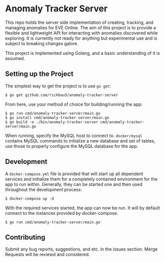 # Anomaly Tracker Server
This repo holds the server side implementation of creating, tracking, and managing anomalies for EVE Online.
The aim of this project is to provide a flexible and lightweight API for interacting with anomalies discovered while exploring. It is currently not ready for anything but experimental use and is subject to breaking changes galore. 

This project is implemented using Golang, and a basic understanding of it is assumed.

## Setting up the Project
The simplest way to get the project is to use `go get`:
```
$ go get github.com/rickbau5/anomaly-tracker-server
```

From here, use your method of choice for building/running the app:
```
$ go run cmd/anomaly-tracker-server/main.go
$ go install cmd/anomaly-tracker-server/main.go
$ go build -o ./bin/anomaly-tracker-server cmd/anomaly-tracker-server/main.go
```
When running, specify the MySQL host to connect to. `docker/mysql` contains MySQL commands to 
initialize a new database and set of tables, use those to properly configure the MySQL database for the app.

## Development
A `docker-compose.yml` file is provided that will start up all dependent services and initialize them for a completely contained environment for the app to run within. Generally, they can be started one and then used throughout the development process:

```
$ docker-compose up -d
```

With the required services started, the app can now be run. It will by default connect to the instances 
provided by docker-compose.

```
$ go run cmd/anomaly-tracker-server/main.go
```

## Contributing
Submit any bug reports, suggestions, and etc. in the issues section. Merge Requests will be reviewd and considered.


